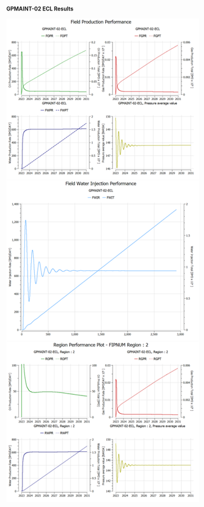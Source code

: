 #### GPMAINT-02 ECL Results

![](ECL/GPMAINT-02-ECL-Field_Production_Performance.png)
![](ECL/GPMAINT-02-ECL-Field_Water_Injection_Performance.png)
![](ECL/GPMAINT-02-ECL-Region_Performance_Plot_FIPNUM_Region_2.png)
